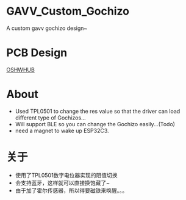 # GAVV_Custom_Gochizo
A custom gavv gochizo design~

# PCB Design
[OSHWHUB](https://oshwhub.com/kamenrider-s/gochizo_gavv)

# About
* Used TPL0501 to change the res value so that the driver can load different type of Gochizos...
* Will support BLE so you can change the Gochizo easily...(Todo)
* need a magnet to wake up ESP32C3.

# 关于
* 使用了TPL0501数字电位器实现的阻值切换
* 会支持蓝牙，这样就可以直接换饱藏了~
* 由于加了霍尔传感器，所以得要磁铁来唤醒。。。